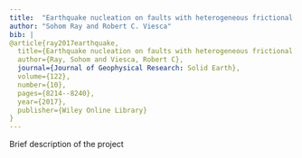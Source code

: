 ```yaml
---
title:  "Earthquake nucleation on faults with heterogeneous frictional properties, normal stress"
author: "Sohom Ray and Robert C. Viesca"
bib: |
@article{ray2017earthquake,
  title={Earthquake nucleation on faults with heterogeneous frictional properties, normal stress},
  author={Ray, Sohom and Viesca, Robert C},
  journal={Journal of Geophysical Research: Solid Earth},
  volume={122},
  number={10},
  pages={8214--8240},
  year={2017},
  publisher={Wiley Online Library}
}
---
```

Brief description of the project
